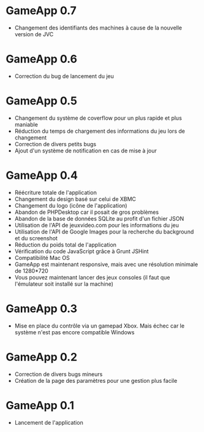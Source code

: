 GameApp 0.7
===========
* Changement des identifiants des machines à cause de la nouvelle version de JVC

GameApp 0.6
===========
* Correction du bug de lancement du jeu

GameApp 0.5
===========
* Changement du système de coverflow pour un plus rapide et plus maniable
* Réduction du temps de chargement des informations du jeu lors de changement
* Correction de divers petits bugs
* Ajout d'un système de notification en cas de mise à jour

GameApp 0.4
===========
* Réécriture totale de l'application
* Changement du design basé sur celui de XBMC
* Changement du logo (icône de l'application)
* Abandon de PHPDesktop car il posait de gros problèmes
* Abandon de la base de données SQLite au profit d'un fichier JSON
* Utilisation de l'API de jeuxvideo.com pour les informations du jeu
* Utilisation de l'API de Google Images pour la recherche du background et du screenshot
* Réduction du poids total de l'application 
* Vérification du code JavaScript grâce à Grunt JSHint
* Compatibilité Mac OS
* GameApp est maintenant responsive, mais avec une résolution minimale de 1280*720
* Vous pouvez maintenant lancer des jeux consoles (il faut que l'émulateur soit installé sur la machine)

GameApp 0.3
===========
* Mise en place du contrôle via un gamepad Xbox. Mais échec car le système n'est pas encore compatible Windows

GameApp 0.2
===========
* Correction de divers bugs mineurs 
* Création de la page des paramètres pour une gestion plus facile

GameApp 0.1
===========
* Lancement de l'application 